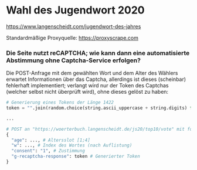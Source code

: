 # Wahl des Jugendwort 2020

https://www.langenscheidt.com/jugendwort-des-jahres

Standardmäßige Proxyquelle: https://proxyscrape.com


### Die Seite nutzt reCAPTCHA; wie kann dann eine automatisierte Abstimmung ohne Captcha-Service erfolgen?

Die POST-Anfrage mit dem gewählten Wort und dem Alter des Wählers erwartet Informationen über das Captcha, allerdings ist dieses (scheinbar) fehlerhaft implementiert; verlangt wird nur der Token des Captchas (welcher selbst nicht überprüft wird), ohne dieses gelöst zu haben:

```python
# Generierung eines Tokens der Länge 1422
token = "".join(random.choice(string.ascii_uppercase + string.digits) for _ in range(1422))

...

# POST an "https://woerterbuch.langenscheidt.de/js20/top10/vote" mit folgendem Body:
{
  "age": ..., # Altersslot [1;4]
  "w": ..., # Index des Wortes (nach Auflistung)
  "consent": "1", # Zustimmung
  "g-recaptcha-response": token # Generierter Token
}            
```

